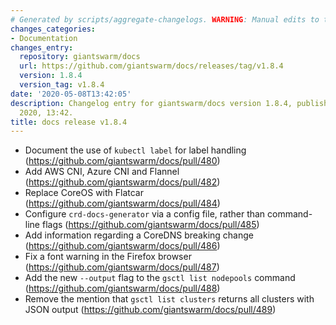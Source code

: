 ```yaml
---
# Generated by scripts/aggregate-changelogs. WARNING: Manual edits to this files will be overwritten.
changes_categories:
- Documentation
changes_entry:
  repository: giantswarm/docs
  url: https://github.com/giantswarm/docs/releases/tag/v1.8.4
  version: 1.8.4
  version_tag: v1.8.4
date: '2020-05-08T13:42:05'
description: Changelog entry for giantswarm/docs version 1.8.4, published on 08 May
  2020, 13:42.
title: docs release v1.8.4
---
```


* Document the use of `kubectl label` for label handling (https://github.com/giantswarm/docs/pull/480)
* Add AWS CNI, Azure CNI and Flannel (https://github.com/giantswarm/docs/pull/482)
* Replace CoreOS with Flatcar (https://github.com/giantswarm/docs/pull/484)
* Configure `crd-docs-generator` via a config file, rather than command-line flags (https://github.com/giantswarm/docs/pull/485)
* Add information regarding a CoreDNS breaking change (https://github.com/giantswarm/docs/pull/486)
* Fix a font warning in the Firefox browser (https://github.com/giantswarm/docs/pull/487)
* Add the new `--output` flag to the `gsctl list nodepools` command (https://github.com/giantswarm/docs/pull/488)
* Remove the mention that `gsctl list clusters` returns all clusters with JSON output (https://github.com/giantswarm/docs/pull/489)


